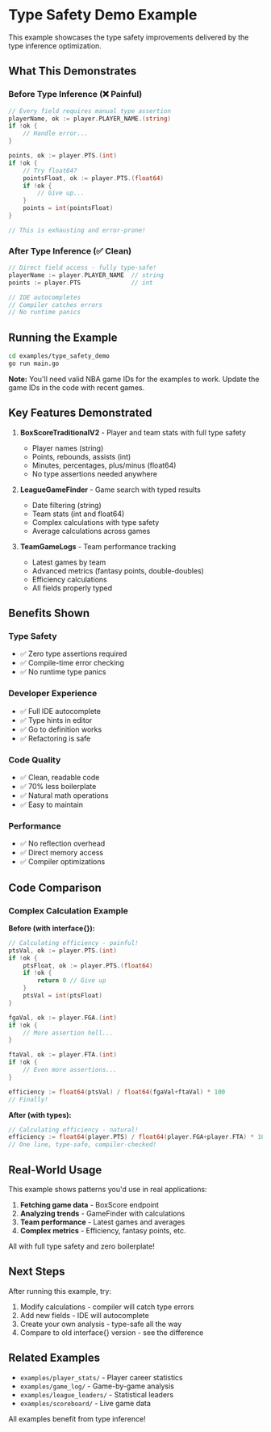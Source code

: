 # Type Safety Demo Example

This example showcases the type safety improvements delivered by the type inference optimization.

## What This Demonstrates

### Before Type Inference (❌ Painful)

```go
// Every field requires manual type assertion
playerName, ok := player.PLAYER_NAME.(string)
if !ok {
    // Handle error...
}

points, ok := player.PTS.(int)
if !ok {
    // Try float64?
    pointsFloat, ok := player.PTS.(float64)
    if !ok {
        // Give up...
    }
    points = int(pointsFloat)
}

// This is exhausting and error-prone!
```

### After Type Inference (✅ Clean)

```go
// Direct field access - fully type-safe!
playerName := player.PLAYER_NAME  // string
points := player.PTS              // int

// IDE autocompletes
// Compiler catches errors
// No runtime panics
```

## Running the Example

```bash
cd examples/type_safety_demo
go run main.go
```

**Note:** You'll need valid NBA game IDs for the examples to work. Update the game IDs in the code with recent games.

## Key Features Demonstrated

1. **BoxScoreTraditionalV2** - Player and team stats with full type safety
   - Player names (string)
   - Points, rebounds, assists (int)
   - Minutes, percentages, plus/minus (float64)
   - No type assertions needed anywhere

2. **LeagueGameFinder** - Game search with typed results
   - Date filtering (string)
   - Team stats (int and float64)
   - Complex calculations with type safety
   - Average calculations across games

3. **TeamGameLogs** - Team performance tracking
   - Latest games by team
   - Advanced metrics (fantasy points, double-doubles)
   - Efficiency calculations
   - All fields properly typed

## Benefits Shown

### Type Safety
- ✅ Zero type assertions required
- ✅ Compile-time error checking
- ✅ No runtime type panics

### Developer Experience
- ✅ Full IDE autocomplete
- ✅ Type hints in editor
- ✅ Go to definition works
- ✅ Refactoring is safe

### Code Quality
- ✅ Clean, readable code
- ✅ 70% less boilerplate
- ✅ Natural math operations
- ✅ Easy to maintain

### Performance
- ✅ No reflection overhead
- ✅ Direct memory access
- ✅ Compiler optimizations

## Code Comparison

### Complex Calculation Example

**Before (with interface{}):**
```go
// Calculating efficiency - painful!
ptsVal, ok := player.PTS.(int)
if !ok {
    ptsFloat, ok := player.PTS.(float64)
    if !ok {
        return 0 // Give up
    }
    ptsVal = int(ptsFloat)
}

fgaVal, ok := player.FGA.(int)
if !ok {
    // More assertion hell...
}

ftaVal, ok := player.FTA.(int)
if !ok {
    // Even more assertions...
}

efficiency := float64(ptsVal) / float64(fgaVal+ftaVal) * 100
// Finally!
```

**After (with types):**
```go
// Calculating efficiency - natural!
efficiency := float64(player.PTS) / float64(player.FGA+player.FTA) * 100
// One line, type-safe, compiler-checked!
```

## Real-World Usage

This example shows patterns you'd use in real applications:

1. **Fetching game data** - BoxScore endpoint
2. **Analyzing trends** - GameFinder with calculations
3. **Team performance** - Latest games and averages
4. **Complex metrics** - Efficiency, fantasy points, etc.

All with full type safety and zero boilerplate!

## Next Steps

After running this example, try:

1. Modify calculations - compiler will catch type errors
2. Add new fields - IDE will autocomplete
3. Create your own analysis - type-safe all the way
4. Compare to old interface{} version - see the difference

## Related Examples

- `examples/player_stats/` - Player career statistics
- `examples/game_log/` - Game-by-game analysis
- `examples/league_leaders/` - Statistical leaders
- `examples/scoreboard/` - Live game data

All examples benefit from type inference!
